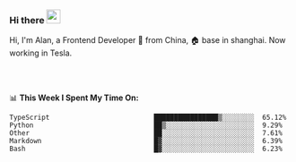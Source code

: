 ### Hi there <img src="https://media.giphy.com/media/hvRJCLFzcasrR4ia7z/giphy.gif" width="25px">

<!-- ![visitors](https://visitor-badge.glitch.me/badge?page_id=dislfyer.dislfyer) -->

Hi, I'm Alan, a Frontend Developer 🚀 from China, 🏠 base in shanghai. Now working in Tesla.

<br/>
<br/>

📊 **This Week I Spent My Time On:**


<!--START_SECTION:waka-->

```text
TypeScript                          ████████████████▒░░░░░░░░  65.12%
Python                              ██▒░░░░░░░░░░░░░░░░░░░░░░  9.29%
Other                               ██░░░░░░░░░░░░░░░░░░░░░░░  7.61%
Markdown                            █▓░░░░░░░░░░░░░░░░░░░░░░░  6.39%
Bash                                █▓░░░░░░░░░░░░░░░░░░░░░░░  6.23%
```

<!--END_SECTION:waka-->

<!--
**About Me:**
 -->
